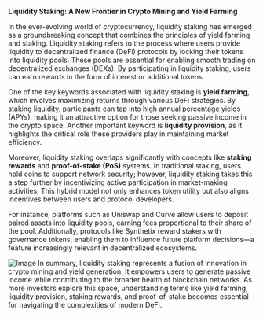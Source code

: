 **Liquidity Staking: A New Frontier in Crypto Mining and Yield Farming**

In the ever-evolving world of cryptocurrency, liquidity staking has emerged as a groundbreaking concept that combines the principles of yield farming and staking. Liquidity staking refers to the process where users provide liquidity to decentralized finance (DeFi) protocols by locking their tokens into liquidity pools. These pools are essential for enabling smooth trading on decentralized exchanges (DEXs). By participating in liquidity staking, users can earn rewards in the form of interest or additional tokens.

One of the key keywords associated with liquidity staking is **yield farming**, which involves maximizing returns through various DeFi strategies. By staking liquidity, participants can tap into high annual percentage yields (APYs), making it an attractive option for those seeking passive income in the crypto space. Another important keyword is **liquidity provision**, as it highlights the critical role these providers play in maintaining market efficiency.

Moreover, liquidity staking overlaps significantly with concepts like **staking rewards** and **proof-of-stake (PoS)** systems. In traditional staking, users hold coins to support network security; however, liquidity staking takes this a step further by incentivizing active participation in market-making activities. This hybrid model not only enhances token utility but also aligns incentives between users and protocol developers.

For instance, platforms such as Uniswap and Curve allow users to deposit paired assets into liquidity pools, earning fees proportional to their share of the pool. Additionally, protocols like Synthetix reward stakers with governance tokens, enabling them to influence future platform decisions—a feature increasingly relevant in decentralized ecosystems.


![Image](https://github.com/user-attachments/assets/31692037-0104-4703-abd1-696b6a7dd41b)
In summary, liquidity staking represents a fusion of innovation in crypto mining and yield generation. It empowers users to generate passive income while contributing to the broader health of blockchain networks. As more investors explore this space, understanding terms like yield farming, liquidity provision, staking rewards, and proof-of-stake becomes essential for navigating the complexities of modern DeFi.